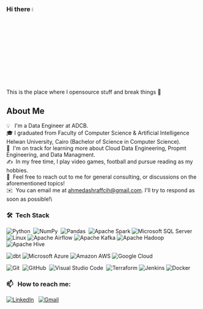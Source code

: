 ### Hi there <a href="https://www.gautamkrishnar.com/"><img src="https://media.giphy.com/media/hvRJCLFzcasrR4ia7z/giphy.gif" width="5%"></a>
This is the place where I opensource stuff and break things :rofl:

## About Me

💡 &nbsp; I'm a Data Engineer at ADCB. \
🎓&nbsp;I graduated from Faculty of Computer Science & Artificial Intelligence Helwan University, Cairo (Bachelor of Science in Computer Science).\
🌱 &nbsp;I'm on track for learning more about Cloud Data Engineering, Propmt Engineering, and Data Managment.\
✍️ &nbsp;In my free time, I play video games, football and pursue reading as my hobbies.\
💬 &nbsp;Feel free to reach out to me for general consulting, or discussions on the aforementioned topics!\
✉️ &nbsp;You can email me at ahmedashraffcih@gmail.com. I'll try to respond as soon as possible!\

### 🛠 &nbsp;Tech Stack

![Python](https://img.shields.io/badge/-Python-05122A?style=flat&logo=python)&nbsp;
![NumPy](https://img.shields.io/badge/numpy%20-%23013243.svg?&style=flat&logo=numpy&logoColor=white)&nbsp;
![Pandas](https://img.shields.io/badge/pandas%20-%23150458.svg?&style=flat&logo=pandas&logoColor=white)&nbsp;
![Apache Spark](https://img.shields.io/static/v1?style=flat&message=Apache+Spark&color=E25A1C&logo=Apache+Spark&logoColor=FFFFFF&label=)
![Microsoft SQL Server](https://img.shields.io/static/v1?style=flat&message=Microsoft+SQL+Server&color=CC2927&logo=Microsoft+SQL+Server&logoColor=FFFFFF&label=)
![Linux](https://img.shields.io/static/v1?style=flat&message=Linux&color=222222&logo=Linux&logoColor=FCC624&label=)
![Apache Airflow](https://img.shields.io/static/v1?style=flat&message=Apache+Airflow&color=017CEE&logo=Apache+Airflow&logoColor=FFFFFF&label=)
![Apache Kafka](https://img.shields.io/static/v1?style=flat&message=Apache+Kafka&color=231F20&logo=Apache+Kafka&logoColor=FFFFFF&label=)
![Apache Hadoop](https://img.shields.io/static/v1?style=flat&message=Apache+Hadoop&color=222222&logo=Apache+Hadoop&logoColor=66CCFF&label=)
![Apache Hive](https://img.shields.io/static/v1?style=flat&message=Apache+Hive&color=222222&logo=Apache+Hive&logoColor=FDEE21&label=)

![dbt](https://img.shields.io/static/v1?style=flat&message=dbt&color=FF694B&logo=dbt&logoColor=FFFFFF&label=)
![Microsoft Azure](https://img.shields.io/static/v1?style=flat&message=Microsoft+Azure&color=0078D4&logo=Microsoft+Azure&logoColor=FFFFFF&label=)
![Amazon AWS](https://img.shields.io/static/v1?style=flat&message=Amazon+AWS&color=232F3E&logo=Amazon+AWS&logoColor=FFFFFF&label=)
![Google Cloud](https://img.shields.io/static/v1?style=flat&message=Google+Cloud&color=4285F4&logo=Google+Cloud&logoColor=FFFFFF&label=)


![Git](https://img.shields.io/badge/-Git-05122A?style=flat&logo=git)&nbsp;
![GitHub](https://img.shields.io/badge/-GitHub-05122A?style=flat&logo=github)&nbsp;
![Visual Studio Code](https://img.shields.io/badge/-Visual%20Studio%20Code-05122A?style=flat&logo=visual-studio-code&logoColor=007ACC)&nbsp;
![Terraform](https://img.shields.io/static/v1?style=flat&message=Terraform&color=844FBA&logo=Terraform&logoColor=FFFFFF&label=)
![Jenkins](https://img.shields.io/static/v1?style=flat&message=Jenkins&color=D24939&logo=Jenkins&logoColor=FFFFFF&label=)
![Docker](https://img.shields.io/static/v1?style=flat&message=Docker&color=2496ED&logo=Docker&logoColor=FFFFFF&label=)

### 📫 &nbsp; How to reach me:


<a href="https://www.linkedin.com/in/ahmedashraffcih/"><img alt="LinkedIn" src="https://img.shields.io/badge/linkedin%20-%230077B5.svg?&style=flat&logo=linkedin&logoColor=white"/></a> &nbsp;
<a href="mailto:ahmedashraffcih@gmail.com"><img alt="Gmail" src="https://img.shields.io/badge/Gmail-D14836?style=flat&logo=gmail&logoColor=white" /></a> &nbsp;
